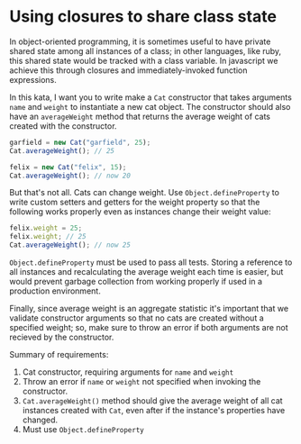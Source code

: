 # Using closures to share class state

In object-oriented programming, it is sometimes useful to have private shared state among all instances of a class; in other languages, like ruby, this shared state would be tracked with a class variable. In javascript we achieve this through closures and immediately-invoked function expressions.

In this kata, I want you to write make a `Cat` constructor that takes arguments `name` and `weight` to instantiate a new cat object. The constructor should also have an `averageWeight` method that returns the average weight of cats created with the constructor.

```javascript
garfield = new Cat("garfield", 25);
Cat.averageWeight(); // 25

felix = new Cat("felix", 15);
Cat.averageWeight(); // now 20
```

But that's not all. Cats can change weight. Use `Object.defineProperty` to write custom setters and getters for the weight property so that the following works properly even as instances change their weight value:

```javascript
felix.weight = 25;
felix.weight; // 25
Cat.averageWeight(); // now 25
```

`Object.defineProperty` must be used to pass all tests. Storing a reference to all instances and recalculating the average weight each time is easier, but would prevent garbage collection from working properly if used in a production environment.

Finally, since average weight is an aggregate statistic it's important that we validate constructor arguments so that no cats are created without a specified weight; so, make sure to throw an error if both arguments are not recieved by the constructor.

Summary of requirements:

1. Cat constructor, requiring arguments for `name` and `weight`
2. Throw an error if `name` or `weight` not specified when invoking the constructor.
3. `Cat.averageWeight()` method should give the average weight of all cat instances created with `Cat`, even after if the instance's properties have changed.
4. Must use `Object.defineProperty`
